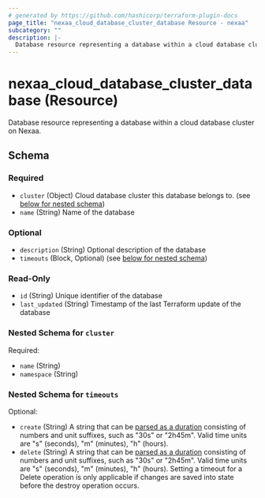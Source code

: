 ```yaml
---
# generated by https://github.com/hashicorp/terraform-plugin-docs
page_title: "nexaa_cloud_database_cluster_database Resource - nexaa"
subcategory: ""
description: |-
  Database resource representing a database within a cloud database cluster on Nexaa.
---
```


# nexaa_cloud_database_cluster_database (Resource)

Database resource representing a database within a cloud database cluster on Nexaa.



<!-- schema generated by tfplugindocs -->
## Schema

### Required

- `cluster` (Object) Cloud database cluster this database belongs to. (see [below for nested schema](#nestedatt--cluster))
- `name` (String) Name of the database

### Optional

- `description` (String) Optional description of the database
- `timeouts` (Block, Optional) (see [below for nested schema](#nestedblock--timeouts))

### Read-Only

- `id` (String) Unique identifier of the database
- `last_updated` (String) Timestamp of the last Terraform update of the database

<a id="nestedatt--cluster"></a>
### Nested Schema for `cluster`

Required:

- `name` (String)
- `namespace` (String)


<a id="nestedblock--timeouts"></a>
### Nested Schema for `timeouts`

Optional:

- `create` (String) A string that can be [parsed as a duration](https://pkg.go.dev/time#ParseDuration) consisting of numbers and unit suffixes, such as "30s" or "2h45m". Valid time units are "s" (seconds), "m" (minutes), "h" (hours).
- `delete` (String) A string that can be [parsed as a duration](https://pkg.go.dev/time#ParseDuration) consisting of numbers and unit suffixes, such as "30s" or "2h45m". Valid time units are "s" (seconds), "m" (minutes), "h" (hours). Setting a timeout for a Delete operation is only applicable if changes are saved into state before the destroy operation occurs.
